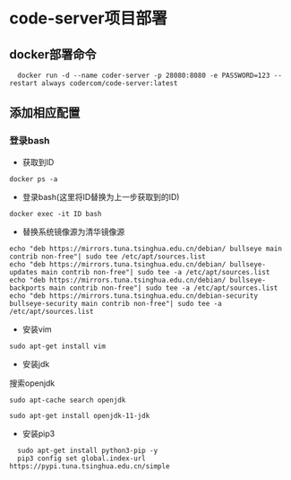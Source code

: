 # code-server项目部署

## docker部署命令
```
  docker run -d --name coder-server -p 28080:8080 -e PASSWORD=123 --restart always codercom/code-server:latest
```
## 添加相应配置
### 登录bash
 - 获取到ID
```
docker ps -a
```
- 登录bash(这里将ID替换为上一步获取到的ID)

```
docker exec -it ID bash
```
- 替换系统镜像源为清华镜像源
```
echo "deb https://mirrors.tuna.tsinghua.edu.cn/debian/ bullseye main contrib non-free"| sudo tee /etc/apt/sources.list
echo "deb https://mirrors.tuna.tsinghua.edu.cn/debian/ bullseye-updates main contrib non-free"| sudo tee -a /etc/apt/sources.list
echo "deb https://mirrors.tuna.tsinghua.edu.cn/debian/ bullseye-backports main contrib non-free"| sudo tee -a /etc/apt/sources.list
echo "deb https://mirrors.tuna.tsinghua.edu.cn/debian-security bullseye-security main contrib non-free"| sudo tee -a /etc/apt/sources.list
```
- 安装vim
```
sudo apt-get install vim
```

- 安装jdk

搜索openjdk
```
sudo apt-cache search openjdk
```
```
sudo apt-get install openjdk-11-jdk
```
- 安装pip3
```
  sudo apt-get install python3-pip -y
  pip3 config set global.index-url https://pypi.tuna.tsinghua.edu.cn/simple
```
